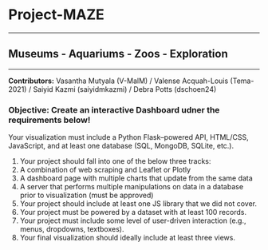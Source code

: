 # Project-MAZE

____________________________________________________

## Museums - Aquariums - Zoos - Exploration

___________________________________________________

**Contributors:** Vasantha Mutyala (V-MalM) / Valense Acquah-Louis (Tema-2021) / Saiyid Kazmi (saiyidmkazmi)  / Debra Potts (dschoen24)

### Objective: Create an interactive Dashboard udner the requirements below!

Your visualization must include a Python Flask–powered API, HTML/CSS, JavaScript, 
and at least one database (SQL, MongoDB, SQLite, etc.). 
1. Your project should fall into one of the below three tracks:
2. A combination of web scraping and Leaflet or Plotly
3. A dashboard page with multiple charts that update from the same data
4. A server that performs multiple manipulations on data in a database prior to 
visualization (must be approved)
5. Your project should include at least one JS library that we did not cover.
6. Your project must be powered by a dataset with at least 100 records.
7. Your project must include some level of user-driven interaction (e.g., menus, 
dropdowns, textboxes).
8. Your final visualization should ideally include at least three views.